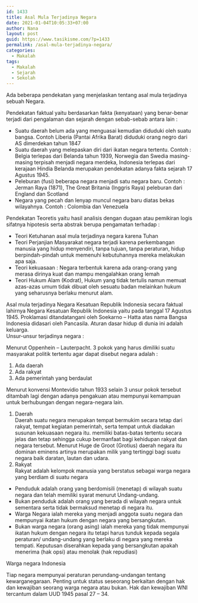 ```yaml
---
id: 1433
title: Asal Mula Terjadinya Negara
date: 2021-01-04T10:05:33+07:00
author: Nana
layout: post
guid: https://www.tasikisme.com/?p=1433
permalink: /asal-mula-terjadinya-negara/
categories:
  - Makalah
tags:
  - Makalah
  - Sejarah
  - Sekolah
---
```

Ada beberapa pendekatan yang menjelaskan tentang asal mula terjadinya sebuah Negara.

Pendekatan faktual yaitu berdasarkan fakta (kenyataan) yang benar-benar terjadi dari pengalaman dan sejarah dengan sebab-sebab antara lain :

  * Suatu daerah belum ada yang menguasai kemudian diduduki oleh suatu bangsa. Contoh Liberia (Pantai Afrika Barat) diduduki orang negro dari AS dimerdekan tahun 1847
  * Suatu daerah yang melepaskan diri dari ikatan negara tertentu. Contoh : Belgia terlepas dari Belanda tahun 1939, Norwegia dan Swedia masing-masing terpisah menjadi negara merdeka, Indonesia terlepas dari kerajaan Hindia Belanda merupakan pendekatan adanya fakta sejarah 17 Agustus 1945.
  * Peleburan (fusi) beberapa negara menjadi satu negara baru. Contoh : Jerman Raya (1871), The Great Britania (Inggris Raya) peleburan dari England dan Scotland
  * Negara yang pecah dan lenyap muncul negara baru diatas bekas wilayahnya. Contoh : Colombia dan Venezuela

Pendekatan Teoretis yaitu hasil analisis dengan dugaan atau pemikiran logis sifatnya hipotesis serta abstrak berupa pengamatan terhadap :

  * Teori Ketuhanan asal mula terjadinya negara karena Tuhan
  * Teori Perjanjian Masyarakat negara terjadi karena perkembangan manusia yang hidup menyendiri, tanpa tujuan, tanpa peraturan, hidup berpindah-pindah untuk memenuhi kebutuhannya mereka melakukan apa saja.
  * Teori kekuasaan : Negara terbentuk karena ada orang-orang yang merasa dirinya kuat dan mampu mengalahkan orang lemah
  * Teori Hukum Alam (Kodrat), Hukum yang tidak tertulis namun memuat azas-azas umum tidak dibuat oleh sesuatu badan melainkan hukum yang seharusnya berlaku menurut alam.

Asal mula terjadinya Negara Kesatuan Republik Indonesia secara faktual lahirnya Negara Kesatuan Republik Indonesia yaitu pada tanggal 17 Agustus 1945. Proklamasi ditandatangani oleh Soekarno – Hatta atas nama Bangsa Indonesia didasari oleh Pancasila. Aturan dasar hidup di dunia ini adalah keluarga.  
Unsur-unsur terjadinya negara :

Menurut Oppenhein – Lauterpacht. 3 pokok yang harus dimiliki suatu masyarakat politik tertentu agar dapat disebut negara adalah :

  1. Ada daerah
  2. Ada rakyat
  3. Ada pemerintah yang berdaulat

Menurut konvensi Montevidio tahun 1933 selain 3 unsur pokok tersebut ditambah lagi dengan adanya pengakuan atau mempunyai kemampuan untuk berhubungan dengan negara-negara lain.

  1. Daerah  
    Daerah suatu negara merupakan tempat bermukim secara tetap dari rakyat, tempat kegiatan pemerintah, serta tempat untuk diadakan susunan kekuasaan negara itu. memiliki batas-batas tertentu secara jelas dan tetap sehingga cukup bermanfaat bagi kehidupan rakyat dan negara tersebut. Menurut Huge de Groot (Grotius) daerah negara itu dominan eminens artinya merupakan milik yang tertinggi bagi suatu negara baik daratan, lautan dan udara.
  2. Rakyat  
    Rakyat adalah kelompok manusia yang berstatus sebagai warga negara yang berdiam di suatu negara

  * Penduduk adalah orang yang berdomisili (menetap) di wilayah suatu negara dan telah memiliki syarat menurut Undang-undang.
  * Bukan penduduk adalah orang yang berada di wilayah negara untuk sementara serta tidak bermaksud menetap di negara itu.
  * Warga Negara ialah mereka yang menjadi anggota suatu negara dan mempunyai ikatan hukum dengan negara yang bersangkutan.
  * Bukan warga negara (orang asing) ialah mereka yang tidak mempunyai ikatan hukum dengan negara itu tetapi harus tunduk kepada segala peraturan/ undang-undang yang berlaku di negara yang mereka tempati. Keputusan diserahkan kepada yang bersangkutan apakah menerima (hak opsi) atau menolak (hak repudiasi)

Warga negara Indonesia

Tiap negara mempunyai peraturan perundang-undangan tentang kewarganegaraan. Penting untuk status seseorang berkaitan dengan hak dan kewajiban seorang warga negara atau bukan. Hak dan kewajiban WNI tercantum dalam UUD 1945 pasal 27 – 34.